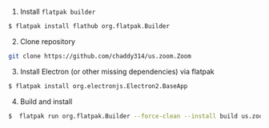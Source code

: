 1. Install `flatpak builder`
```bash
$ flatpak install flathub org.flatpak.Builder
```

2. Clone repository
```bash
git clone https://github.com/chaddy314/us.zoom.Zoom
```

3. Install Electron (or other missing dependencies) via flatpak
```bash
$ flatpak install org.electronjs.Electron2.BaseApp
```

4. Build and install
```bash
$  flatpak run org.flatpak.Builder --force-clean --install build us.zoom.Zoom.json
```
